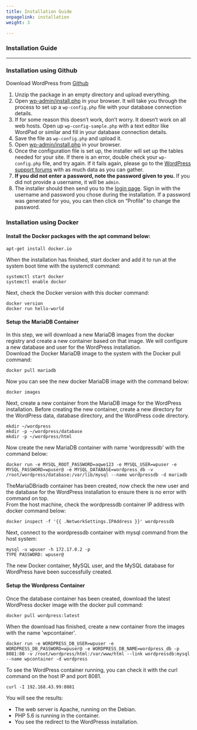 ```yaml
---
title: Installation Guide
onpagelink: installation
weight: 3

---
```


### Installation Guide
------------------

### Installation using Github

Download WordPress from [Github](https://github.com/WordPress/WordPress)

1. Unzip the package in an empty directory and upload everything.
2. Open <span class="file">[wp-admin/install.php](#)</span> in your browser. It will take you through the process to set up a `wp-config.php` file with your database connection details. 
  1. If for some reason this doesn’t work, don’t worry. It doesn’t work on all web hosts. Open up `wp-config-sample.php` with a text editor like WordPad or similar and fill in your database connection details.
  2. Save the file as `wp-config.php` and upload it.
  3. Open <span class="file">[wp-admin/install.php](#)</span> in your browser.
3. Once the configuration file is set up, the installer will set up the tables needed for your site. If there is an error, double check your `wp-config.php` file, and try again. If it fails again, please go to the [WordPress support forums](https://wordpress.org/support/forums/) with as much data as you can gather.
4. **If you did not enter a password, note the password given to you.** If you did not provide a username, it will be `admin`.
5. The installer should then send you to the [login page](#). Sign in with the username and password you chose during the installation. If a password was generated for you, you can then click on “Profile” to change the password.
 
### Installation using Docker

#### Install the Docker packages with the apt command below:

 ```
apt-get install docker.io
```

When the installation has finished, start docker and add it to run at the system boot time with the systemctl command:

 ```
systemctl start docker
systemctl enable docker
```

Next, check the Docker version with this docker command:

 ```
docker version
docker run hello-world
```

#### Setup the MariaDB Container

In this step, we will download a new MariaDB images from the docker registry and create a new container based on that image. We will configure a new database and user for the WordPress installation.   
 Download the Docker MariaDB image to the system with the Docker pull command:

 ```
docker pull mariadb
```

Now you can see the new docker MariaDB image with the command below:

 ```
docker images
```

Next, create a new container from the MariaDB image for the WordPress installation. Before creating the new container, create a new directory for the WordPress data, database directory, and the WordPress code directory.

 ```
mkdir ~/wordpress
mkdir -p ~/wordpress/database
mkdir -p ~/wordpress/html
```

Now create the new MariaDB container with name 'wordpressdb' with the command below:

 ```
docker run -e MYSQL_ROOT_PASSWORD=aqwe123 -e MYSQL_USER=wpuser -e MYSQL_PASSWORD=wpuser@ -e MYSQL_DATABASE=wordpress_db -v /root/wordpress/database:/var/lib/mysql --name wordpressdb -d mariadb
```

TheMariaDBriadb container has been created, now check the new user and the database for the WordPress installation to ensure there is no error with command on top.   
 From the host machine, check the wordpressdb container IP address with docker command below:

 ```
docker inspect -f '{{ .NetworkSettings.IPAddress }}' wordpressdb
```

Next, connect to the wordpressdb container with mysql command from the host system:

 ```
mysql -u wpuser -h 172.17.0.2 -p 
TYPE PASSWORD: wpuser@
```

The new Docker container, MySQL user, and the MySQL database for WordPress have been successfully created.

#### Setup the Wordpress Container

Once the database container has been created, download the latest WordPress docker image with the docker pull command:

 ```
docker pull wordpress:latest
```

When the download has finished, create a new container from the images with the name 'wpcontainer'.

 ```
docker run -e WORDPRESS_DB_USER=wpuser -e WORDPRESS_DB_PASSWORD=wpuser@ -e WORDPRESS_DB_NAME=wordpress_db -p 8081:80 -v /root/wordpress/html:/var/www/html --link wordpressdb:mysql --name wpcontainer -d wordpress
```

To see the WordPress container running, you can check it with the curl command on the host IP and port 8081.

 ```
curl -I 192.168.43.99:8081
```

You will see the results:

- The web server is Apache, running on the Debian.
- PHP 5.6 is running in the container.
- You see the redirect to the WordPresss installation.
 
